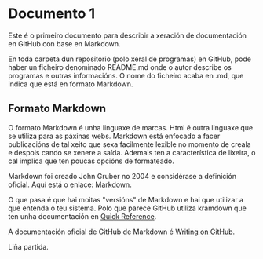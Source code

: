 # Documento 1

Este é o primeiro documento para describir a xeración de documentación en GitHub con base en Markdown.

En toda carpeta dun repositorio (polo xeral de programas) en GitHub, pode haber un ficheiro denominado README.md onde o autor describe os programas e outras informacións. O nome do ficheiro acaba en .md, que indica que está en formato Markdown.

## Formato Markdown

O formato Markdown é unha linguaxe de marcas. Html é outra linguaxe que se utiliza para as páxinas webs. Markdown está enfocado a facer publicacións de tal xeito que sexa facilmente lexible no momento de creala e despois cando se xenere a saída. Ademais ten a característica de lixeira, o cal implica que ten poucas opcións de formateado.

Markdown foi creado John Gruber no 2004 e considérase a definición oficial. Aquí está o enlace: [Markdown](http://daringfireball.net/projects/markdown/).

O que pasa é que hai moitas "versións" de Markdown e hai que utilizar a que entenda o teu sistema. Polo que parece GitHub utiliza kramdown que ten unha documentación en [Quick Reference](https://kramdown.gettalong.org/quickref.html).

A documentación oficial de GitHub de Markdown é [Writing on GitHub](https://help.github.com/categories/writing-on-github/).


Liña
partida.
